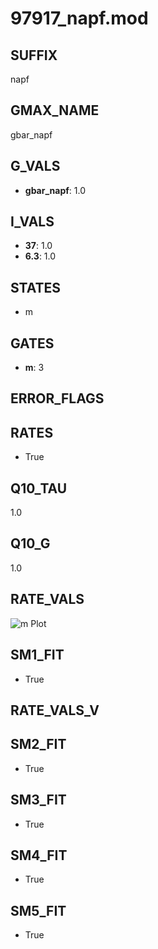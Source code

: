 # 97917_napf.mod

## SUFFIX

napf

## GMAX_NAME

gbar_napf

## G_VALS

- **gbar_napf**: 1.0

## I_VALS

- **37**: 1.0
- **6.3**: 1.0

## STATES

- m

## GATES

- **m**: 3

## ERROR_FLAGS


## RATES

- True

## Q10_TAU

1.0

## Q10_G

1.0

## RATE_VALS

![m Plot](/Users/pbozelos/Dropbox/icg-Chai-Panos/supermodels/output_markdown_files/Na/97917_napf.mod/images/m.png)

## SM1_FIT

- True

## RATE_VALS_V

## SM2_FIT

- True

## SM3_FIT

- True

## SM4_FIT

- True

## SM5_FIT

- True

